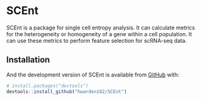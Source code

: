 
<!-- README.md is generated from README.Rmd. Please edit that file -->

# SCEnt

<!-- badges: start -->
<!-- badges: end -->

SCEnt is a package for single cell entropy analysis. It can calculate
metrics for the heterogeneity or homogeneity of a gene within a cell
population. It can use these metrics to perform feature selection for
scRNA-seq data.

## Installation

And the development version of SCEnt is available from
[GitHub](https://github.com/) with:

``` r
# install.packages("devtools")
devtools::install_github("hwarden162/SCEnt")
```
